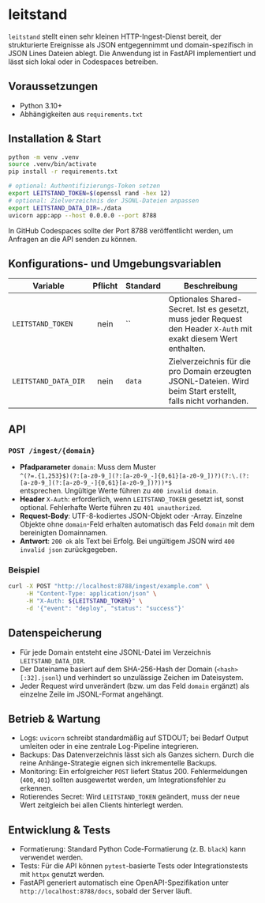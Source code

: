 # leitstand

`leitstand` stellt einen sehr kleinen HTTP-Ingest-Dienst bereit, der strukturierte Ereignisse
als JSON entgegennimmt und domain-spezifisch in JSON Lines Dateien ablegt. Die Anwendung ist in
FastAPI implementiert und lässt sich lokal oder in Codespaces betreiben.

## Voraussetzungen
* Python 3.10+
* Abhängigkeiten aus `requirements.txt`

## Installation & Start
```bash
python -m venv .venv
source .venv/bin/activate
pip install -r requirements.txt

# optional: Authentifizierungs-Token setzen
export LEITSTAND_TOKEN=$(openssl rand -hex 12)
# optional: Zielverzeichnis der JSONL-Dateien anpassen
export LEITSTAND_DATA_DIR=./data
uvicorn app:app --host 0.0.0.0 --port 8788
```

In GitHub Codespaces sollte der Port 8788 veröffentlicht werden, um Anfragen an die API senden zu können.

## Konfigurations- und Umgebungsvariablen
| Variable               | Pflicht | Standard | Beschreibung |
|------------------------|:-------:|----------|--------------|
| `LEITSTAND_TOKEN`      | nein    | ``       | Optionales Shared-Secret. Ist es gesetzt, muss jeder Request den Header `X-Auth` mit exakt diesem Wert enthalten. |
| `LEITSTAND_DATA_DIR`   | nein    | `data`   | Zielverzeichnis für die pro Domain erzeugten JSONL-Dateien. Wird beim Start erstellt, falls nicht vorhanden. |

## API
### `POST /ingest/{domain}`
* **Pfadparameter** `domain`: Muss dem Muster  
  `^(?=.{1,253}$)(?:[a-z0-9_](?:[a-z0-9_-]{0,61}[a-z0-9_])?)(?:\.(?:[a-z0-9_](?:[a-z0-9_-]{0,61}[a-z0-9_])?))*$`  
  entsprechen. Ungültige Werte führen zu `400 invalid domain`.
* **Header** `X-Auth`: erforderlich, wenn `LEITSTAND_TOKEN` gesetzt ist, sonst optional. Fehlerhafte Werte führen zu `401 unauthorized`.
* **Request-Body**: UTF-8-kodiertes JSON-Objekt oder -Array. Einzelne Objekte ohne `domain`-Feld erhalten automatisch das Feld `domain` mit dem bereinigten Domainnamen.
* **Antwort**: `200 ok` als Text bei Erfolg. Bei ungültigem JSON wird `400 invalid json` zurückgegeben.

### Beispiel
```bash
curl -X POST "http://localhost:8788/ingest/example.com" \
     -H "Content-Type: application/json" \
     -H "X-Auth: ${LEITSTAND_TOKEN}" \
     -d '{"event": "deploy", "status": "success"}'
```

## Datenspeicherung
* Für jede Domain entsteht eine JSONL-Datei im Verzeichnis `LEITSTAND_DATA_DIR`.
* Der Dateiname basiert auf dem SHA-256-Hash der Domain (`<hash>[:32].jsonl`) und verhindert so unzulässige Zeichen im Dateisystem.
* Jeder Request wird unverändert (bzw. um das Feld `domain` ergänzt) als einzelne Zeile im JSONL-Format angehängt.

## Betrieb & Wartung
* Logs: `uvicorn` schreibt standardmäßig auf STDOUT; bei Bedarf Output umleiten oder in eine zentrale Log-Pipeline integrieren.
* Backups: Das Datenverzeichnis lässt sich als Ganzes sichern. Durch die reine Anhänge-Strategie eignen sich inkrementelle Backups.
* Monitoring: Ein erfolgreicher `POST` liefert Status 200. Fehlermeldungen (`400`, `401`) sollten ausgewertet werden, um Integrationsfehler zu erkennen.
* Rotierendes Secret: Wird `LEITSTAND_TOKEN` geändert, muss der neue Wert zeitgleich bei allen Clients hinterlegt werden.

## Entwicklung & Tests
* Formatierung: Standard Python Code-Formatierung (z. B. `black`) kann verwendet werden.
* Tests: Für die API können `pytest`-basierte Tests oder Integrationstests mit `httpx` genutzt werden.
* FastAPI generiert automatisch eine OpenAPI-Spezifikation unter `http://localhost:8788/docs`, sobald der Server läuft.
